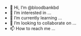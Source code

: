 - 👋 Hi, I’m @bloodbankbd
- 👀 I’m interested in ...
- 🌱 I’m currently learning ...
- 💞️ I’m looking to collaborate on ...
- 📫 How to reach me ...

<!---
bloodbankbd/bloodbankbd is a ✨ special ✨ repository because its `README.md` (this file) appears on your GitHub profile.
You can click the Preview link to take a look at your changes.
--->
